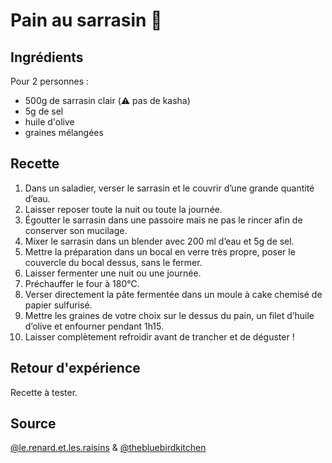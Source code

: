# Pain au sarrasin 🍞

## Ingrédients

Pour 2 personnes :

- 500g de sarrasin clair (⚠️ pas de kasha)
- 5g de sel
- huile d'olive
- graines mélangées

## Recette

1. Dans un saladier, verser le sarrasin et le couvrir d’une grande quantité d’eau.
2. Laisser reposer toute la nuit ou toute la journée.
3. Égoutter le sarrasin dans une passoire mais ne pas le rincer afin de conserver son mucilage.
4. Mixer le sarrasin dans un blender avec 200 ml d’eau et 5g de sel.
5. Mettre la préparation dans un bocal en verre très propre, poser le couvercle du bocal dessus, sans le fermer.
6. Laisser fermenter une nuit ou une journée.
7. Préchauffer le four à 180°C.
8. Verser directement la pâte fermentée dans un moule à cake chemisé de papier sulfurisé.
9. Mettre les graines de votre choix sur le dessus du pain, un filet d’huile d’olive et enfourner pendant 1h15.
10. Laisser complètement refroidir avant de trancher et de déguster !

## Retour d'expérience

Recette à tester.

## Source

[@le.renard.et.les.raisins](https://www.instagram.com/reel/DClzofDixzT/) & [@thebluebirdkitchen](https://www.instagram.com/thebluebirdkitchen/)
